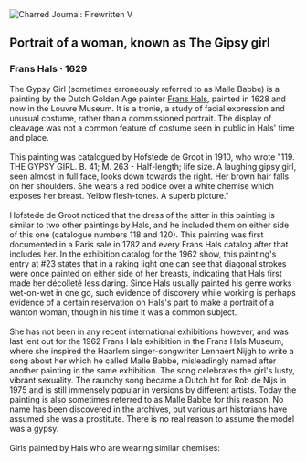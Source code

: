 <div class="artwork-of-the-day">
  <div class="container">
    <div class="img-wrapper">
      <img
        src="https://uploads3.wikiart.org/images/frans-hals/portrait-of-a-woman-known-as-the-gipsy-girl-1629.jpg!Large.jpg"
        alt="Charred Journal: Firewritten V" />
    </div>
    <div class="artwork-detail">
      <div class="artwork-origin"> 
        <h2 class="artwork-name">Portrait of a woman, known as The Gipsy girl</h2>
        <h3 class="artist">
          Frans Hals
                    ·  1629
        </h3>
      </div>
      <p class="description">
        <span class="artwork-description-text ng-binding" ng-bind-html="viewModel.ArtworkOfTheDay.Description | unsafe">The Gypsy Girl (sometimes erroneously referred to as Malle Babbe) is a painting by the Dutch Golden Age painter <a target="_blank" href="/en/frans-hals">Frans Hals</a>, painted in 1628 and now in the Louvre Museum. It is a tronie, a study of facial expression and unusual costume, rather than a commissioned portrait. The display of cleavage was not a common feature of costume seen in public in Hals' time and place.
<br>
<br>This painting was catalogued by Hofstede de Groot in 1910, who wrote "119. THE GYPSY GIRL. B. 41; M. 263 - Half-length; life size. A laughing gipsy girl, seen almost in full face, looks down towards the right. Her brown hair falls on her shoulders. She wears a red bodice over a white chemise which exposes her breast. Yellow flesh-tones. A superb picture."
<br>
<br>Hofstede de Groot noticed that the dress of the sitter in this painting is similar to two other paintings by Hals, and he included them on either side of this one (catalogue numbers 118 and 120). This painting was first documented in a Paris sale in 1782 and every Frans Hals catalog after that includes her. In the exhibition catalog for the 1962 show, this painting's entry at #23 states that in a raking light one can see that diagonal strokes were once painted on either side of her breasts, indicating that Hals first made her décolleté less daring. Since Hals usually painted his genre works wet-on-wet in one go, such evidence of discovery while working is perhaps evidence of a certain reservation on Hals's part to make a portrait of a wanton woman, though in his time it was a common subject.
<br>
<br>She has not been in any recent international exhibitions however, and was last lent out for the 1962 Frans Hals exhibition in the Frans Hals Museum, where she inspired the Haarlem singer-songwriter Lennaert Nijgh to write a song about her which he called Malle Babbe, misleadingly named after another painting in the same exhibition.  The song celebrates the girl's lusty, vibrant sexuality. The raunchy song became a Dutch hit for Rob de Nijs in 1975 and is still immensely popular in versions by different artists. Today the painting is also sometimes referred to as Malle Babbe for this reason. No name has been discovered in the archives, but various art historians have assumed she was a prostitute. There is no real reason to assume the model was a gypsy.
<br>
<br>Girls painted by Hals who are wearing similar chemises:</span>
                        <div class="text-shadow-container" ng-show="showShadow" style=""></div>
      </p>
    </div>
  </div>

</div>
